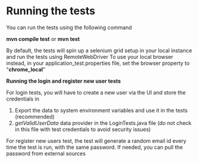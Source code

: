# Running the tests

You can run the tests using the following command

**mvn compile test** or **mvn test**

By default, the tests will spin up a selenium grid setup in your local instance and run the tests using RemoteWebDriver
To use your local browser instead, in your application_test.properties file, set the browser property to "**chrome_local**"

**Running the login and register new user tests**

For login tests, you will have to create a new user via the UI and store the credentials in

1. Export the data to system environment variables and use it in the tests (recommended)
2. _getValidUserData_ data provider in the LoginTests.java file (do not check in this file with test credentials to avoid security issues)

For register new users test, the test will generate a random email id every time the test is run, with the same password. If needed, you can pull the password from external sources
